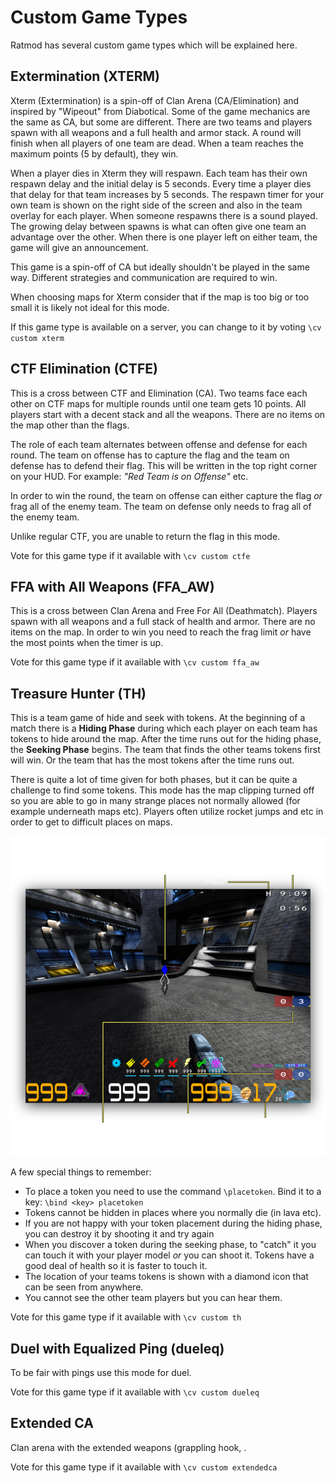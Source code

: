 # Custom Game Types

Ratmod has several custom game types which will be explained here.

## Extermination (XTERM)
Xterm (Extermination) is a spin-off of Clan Arena (CA/Elimination) and inspired by "Wipeout" from Diabotical. Some of the game mechanics are the same as CA, but some are different. There are two teams and players spawn with all weapons and a full health and armor stack. A round will finish when all players of one team are dead. When a team reaches the maximum points (5 by default), they win. 

When a player dies in Xterm they will respawn. Each team has their own respawn delay and the initial delay is 5 seconds. Every time a player dies that delay for that team increases by 5 seconds. The respawn timer for your own team is shown on the right side of the screen and also in the team overlay for each player. When someone respawns there is a sound played. The growing delay between spawns is what can often give one team an advantage over the other. When there is one player left on either team, the game will give an announcement. 

This game is a spin-off of CA but ideally shouldn't be played in the same way. Different strategies and communication are required to win. 

When choosing maps for Xterm consider that if the map is too big or too small it is likely not ideal for this mode. 

If this game type is available on a server, you can change to it by voting `\cv custom xterm`

##  CTF Elimination (CTFE)
This is a cross between CTF and Elimination (CA). Two teams face each other on CTF maps for multiple rounds until one team gets 10 points. All players start with a decent stack and all the weapons. There are no items on the map other than the flags.

The role of each team alternates between offense and defense for each round. The team on offense has to capture the flag and the team on defense has to defend their flag. This will be written in the top right corner on your HUD. For example: *"Red Team is on Offense"* etc.

In order to win the round, the team on offense can either capture the flag *or* frag all of the enemy team. The team on defense only needs to frag all of the enemy team.

Unlike regular CTF, you are unable to return the flag in this mode.

Vote for this game type if it available with `\cv custom ctfe`

## FFA with All Weapons (FFA_AW)

This is a cross between Clan Arena and Free For All (Deathmatch). Players spawn with all weapons and a full stack of health and armor. There are no items on the map. In order to win you need to reach the frag limit *or* have the most points when the timer is up. 

Vote for this game type if it available with `\cv custom ffa_aw`

## Treasure Hunter (TH)

This is a team game of hide and seek with tokens. At the beginning of a match there is a **Hiding Phase** during which each player on each team has tokens to hide around the map. After the time runs out for the hiding phase, the **Seeking Phase** begins. The team that finds the other teams tokens first will win. Or the team that has the most tokens after the time runs out. 

There is quite a lot of time given for both phases, but it can be quite a challenge to find some tokens. This mode has the map clipping turned off so you are able to go in many strange places not normally allowed (for example underneath maps etc). Players often utilize rocket jumps and etc in order to get to difficult places on maps. 

![Treasure Hunter HUD](images/screenshots/th-screenshot.png)

A few special things to remember:

- To place a token you need to use the command `\placetoken`. Bind it to a key: `\bind <key> placetoken` 
- Tokens cannot be hidden in places where you normally die (in lava etc). 
- If you are not happy with your token placement during the hiding phase, you can destroy it by shooting it and try again
- When you discover a token during the seeking phase, to "catch" it you can touch it with your player model *or* you can shoot it. Tokens have a good deal of health so it is faster to touch it. 
- The location of your teams tokens is shown with a diamond icon that can be seen from anywhere.
- You cannot see the other team players but you can hear them.

Vote for this game type if it available with `\cv custom th`


## Duel with Equalized Ping (dueleq)

To be fair with pings use this mode for duel. 

Vote for this game type if it available with `\cv custom dueleq`

## Extended CA

Clan arena with the extended weapons (grappling hook, .

Vote for this game type if it available with `\cv custom extendedca`